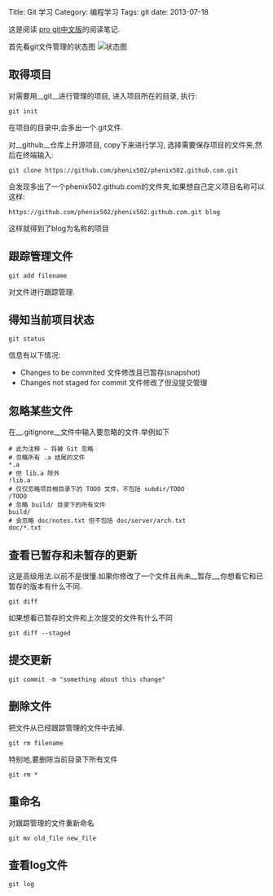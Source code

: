 Title: Git 学习
Category: 编程学习
Tags: git
date: 2013-07-18

这是阅读 [pro git中文版](http://git-scm.com/book/zh/Git-%E5%9F%BA%E7%A1%80-%E8%AE%B0%E5%BD%95%E6%AF%8F%E6%AC%A1%E6%9B%B4%E6%96%B0%E5%88%B0%E4%BB%93%E5%BA%93)的阅读笔记.

首先看git文件管理的状态图
![状态图](/image/file_status_lifecycle.png)

##  取得项目
对需要用__git__进行管理的项目, 进入项目所在的目录, 执行:

     
    git init
在项目的目录中,会多出一个.git文件.

对__github__仓库上开源项目, copy下来进行学习, 选择需要保存项目的文件夹,然后在终端输入:

     
    git clone https://github.com/phenix502/phenix502.github.com.git
会发现多出了一个phenix502.github.com的文件夹,如果想自己定义项目名称可以这样:

     
    https://github.com/phenix502/phenix502.github.com.git blog
这样就得到了blog为名称的项目

##  跟踪管理文件

     
    git add filename

对文件进行跟踪管理.

##  得知当前项目状态

     
    git status

信息有以下情况:

* Changes to be commited 文件修改且已暂存(snapshot)
* Changes not staged for commit 文件修改了但没提交管理

## 忽略某些文件
在__.gitignore__文件中输入要忽略的文件.举例如下

    # 此为注释 – 将被 Git 忽略
    # 忽略所有 .a 结尾的文件
    *.a
    # 但 lib.a 除外
    !lib.a
    # 仅仅忽略项目根目录下的 TODO 文件，不包括 subdir/TODO
    /TODO
    # 忽略 build/ 目录下的所有文件
    build/
    # 会忽略 doc/notes.txt 但不包括 doc/server/arch.txt
    doc/*.txt

## 查看已暂存和未暂存的更新 

这是高级用法.以前不是很懂.如果你修改了一个文件且尚未__暂存__,你想看它和已暂存的版本有什么不同.

     
    git diff

如果想看已暂存的文件和上次提交的文件有什么不同

     
    git diff --staged
 
## 提交更新

     
    git commit -m "something about this change"

## 删除文件

把文件从已经跟踪管理的文件中去掉.

     
    git rm filename
特别地,要删除当前目录下所有文件

     
    git rm *

## 重命名

对跟踪管理的文件重新命名

     
    git mv old_file new_file

## 查看log文件

     
    git log




